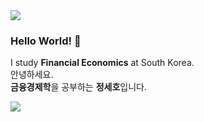 <img src="https://capsule-render.vercel.app/api?type=waving&color=gradient&customColorList=30&height=120&section=header" />

### Hello World! 👋
I study **Financial Economics** at South Korea. <br>
안녕하세요. <br>
**금융경제학**을 공부하는 **정세호**입니다.

<img src="https://capsule-render.vercel.app/api?type=waving&color=8C1515&height=120&section=footer" />
